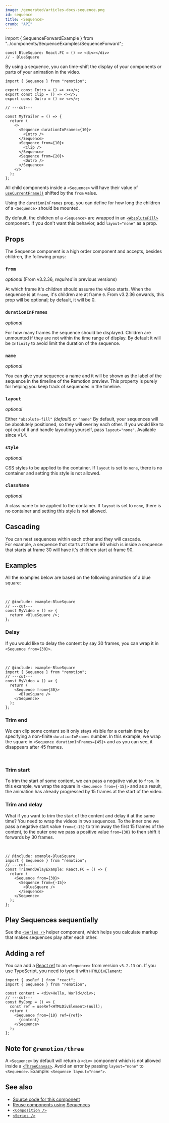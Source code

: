 ```yaml
---
image: /generated/articles-docs-sequence.png
id: sequence
title: <Sequence>
crumb: "API"
---
```


import { SequenceForwardExample } from "../components/SequenceExamples/SequenceForward";

```twoslash include example
const BlueSquare: React.FC = () => <div></div>
// - BlueSquare
```

By using a sequence, you can time-shift the display of your components or parts of your animation in the video.

```tsx twoslash
import { Sequence } from "remotion";

export const Intro = () => <></>;
export const Clip = () => <></>;
export const Outro = () => <></>;

// ---cut---

const MyTrailer = () => {
  return (
    <>
      <Sequence durationInFrames={10}>
        <Intro />
      </Sequence>
      <Sequence from={10}>
        <Clip />
      </Sequence>
      <Sequence from={20}>
        <Outro />
      </Sequence>
    </>
  );
};
```

All child components inside a `<Sequence>` will have their value of [`useCurrentFrame()`](/docs/use-current-frame) shifted by the `from` value.

Using the `durationInFrames` prop, you can define for how long the children of a `<Sequence>` should be mounted.

By default, the children of a `<Sequence>` are wrapped in an [`<AbsoluteFill>`](/docs/absolute-fill) component. If you don't want this behavior, add `layout="none"` as a prop.

## Props

The Sequence component is a high order component and accepts, besides children, the following props:

### `from`

_optional_ (From v3.2.36, _required_ in previous versions)

At which frame it's children should assume the video starts. When the sequence is at `frame`, it's children are at frame `0`.
From v3.2.36 onwards, this prop will be optional; by default, it will be 0.

### `durationInFrames`

_optional_

For how many frames the sequence should be displayed. Children are unmounted if they are not within the time range of display. By default it will be `Infinity` to avoid limit the duration of the sequence.

### `name`

_optional_

You can give your sequence a name and it will be shown as the label of the sequence in the timeline of the Remotion preview. This property is purely for helping you keep track of sequences in the timeline.

### `layout`

_optional_

Either `"absolute-fill"` _(default)_ or `"none"` By default, your sequences will be absolutely positioned, so they will overlay each other. If you would like to opt out of it and handle layouting yourself, pass `layout="none"`. Available since v1.4.

### `style`<AvailableFrom v="3.0.27"/>

_optional_

CSS styles to be applied to the container. If `layout` is set to `none`, there is no container and setting this style is not allowed.

### `className`<AvailableFrom v="3.3.45"/>

_optional_

A class name to be applied to the container. If `layout` is set to `none`, there is no container and setting this style is not allowed.

## Cascading

You can nest sequences within each other and they will cascade.  
For example, a sequence that starts at frame 60 which is inside a sequence that starts at frame 30 will have it's children start at frame 90.

## Examples

All the examples below are based on the following animation of a blue square:

<SequenceForwardExample type="base" />

<br />

```tsx twoslash
// @include: example-BlueSquare
// ---cut---
const MyVideo = () => {
  return <BlueSquare />;
};
```

### Delay

If you would like to delay the content by say 30 frames, you can wrap it in <br/> `<Sequence from={30}>`.

<SequenceForwardExample type="delay" />
<br />

```tsx twoslash
// @include: example-BlueSquare
import { Sequence } from "remotion";
// ---cut---
const MyVideo = () => {
  return (
    <Sequence from={30}>
      <BlueSquare />
    </Sequence>
  );
};
```

### Trim end

We can clip some content so it only stays visible for a certain time by specifying a non-finite `durationInFrames` number.
In this example, we wrap the square in `<Sequence durationInFrames={45}>` and as you can see, it disappears after 45 frames.

<SequenceForwardExample type="clip" />
<br />

### Trim start

To trim the start of some content, we can pass a negative value to `from`.
In this example, we wrap the square in `<Sequence from={-15}>` and as a result, the animation has already progressed by 15 frames at the start of the video.

<SequenceForwardExample type="trim-start" />

### Trim and delay

What if you want to trim the start of the content and delay it at the same time?
You need to wrap the videos in two sequences. To the inner one we pass a negative start value `from={-15}` to trim away the first 15 frames of the content, to the outer one we pass a positive value `from={30}` to then shift it forwards by 30 frames.

<SequenceForwardExample type="trim-and-delay" />
<br />

```tsx twoslash
// @include: example-BlueSquare
import { Sequence } from "remotion";
// ---cut---
const TrimAndDelayExample: React.FC = () => {
  return (
    <Sequence from={30}>
      <Sequence from={-15}>
        <BlueSquare />
      </Sequence>
    </Sequence>
  );
};
```

## Play Sequences sequentially

See the [`<Series />`](/docs/series) helper component, which helps you calculate markup that makes sequences play after each other.

## Adding a ref

You can add a [React ref](https://react.dev/learn/manipulating-the-dom-with-refs) to an `<Sequence>` from version `v3.2.13` on. If you use TypeScript, you need to type it with `HTMLDivElement`:

```tsx twoslash
import { useRef } from "react";
import { Sequence } from "remotion";

const content = <div>Hello, World</div>;
// ---cut---
const MyComp = () => {
  const ref = useRef<HTMLDivElement>(null);
  return (
    <Sequence from={10} ref={ref}>
      {content}
    </Sequence>
  );
};
```

## Note for `@remotion/three`

A `<Sequence>` by default will return a `<div>` component which is not allowed inside a [`<ThreeCanvas>`](/docs/three-canvas). Avoid an error by passing `layout="none"` to `<Sequence>`. Example: `<Sequence layout="none">`.

## See also

- [Source code for this component](https://github.com/remotion-dev/remotion/blob/main/packages/core/src/Sequence.tsx)
- [Reuse components using Sequences](/docs/reusability)
- [`<Composition />`](/docs/composition)
- [`<Series />`](/docs/series)
